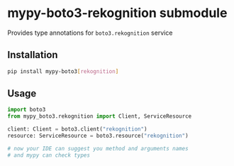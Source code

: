 # mypy-boto3-rekognition submodule

Provides type annotations for `boto3.rekognition` service

## Installation

```bash
pip install mypy-boto3[rekognition]
```

## Usage

```python
import boto3
from mypy_boto3.rekognition import Client, ServiceResource

client: Client = boto3.client("rekognition")
resource: ServiceResource = boto3.resource("rekognition")

# now your IDE can suggest you method and arguments names
# and mypy can check types
```

